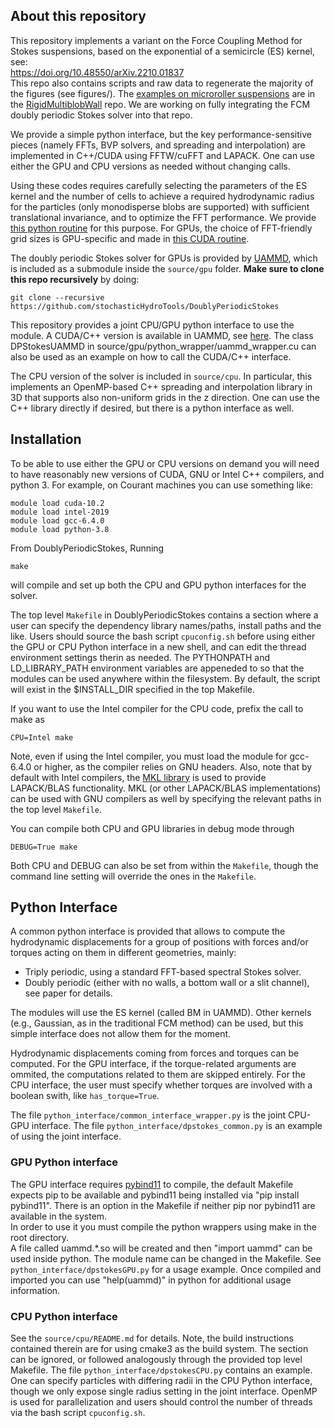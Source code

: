 ## About this repository 

This repository implements a variant on the Force Coupling Method for Stokes suspensions, based on the exponential of a semicircle (ES) kernel, see:	
https://doi.org/10.48550/arXiv.2210.01837  
This repo also contains scripts and raw data to regenerate the majority of the figures (see figures/). The [examples on microroller suspensions](https://github.com/stochasticHydroTools/RigidMultiblobsWall/tree/New_FCM_Lubrication/Lubrication/Lubrication_Examples) are in the [RigidMultiblobWall](https://github.com/stochasticHydroTools/RigidMultiblobsWall) repo. We are working on fully integrating the FCM doubly periodic Stokes solver into that repo.

We provide a simple python interface, but the key performance-sensitive pieces (namely FFTs, BVP solvers, and spreading and interpolation) are implemented in C++/CUDA using FFTW/cuFFT and LAPACK. One can use either the GPU and CPU versions as needed without changing calls.

Using these codes requires carefully selecting the parameters of the ES kernel and the number of cells to achieve a required hydrodynamic radius for the particles (only monodisperse blobs are supported) with sufficient translational invariance, and to optimize the FFT performance. We provide [this python routine](https://github.com/stochasticHydroTools/DoublyPeriodicStokes/blob/main/source/cpu/python/GridAndKernelConfig.py) for this purpose. For GPUs, the choice of FFT-friendly grid sizes is GPU-specific and made in [this CUDA routine](https://github.com/RaulPPelaez/UAMMD/blob/v2.x/src/utils/Grid.cuh#L125-L176).

The doubly periodic Stokes solver for GPUs is provided by [UAMMD](https://github.com/RaulPPelaez/uammd), which is included as a submodule inside the `source/gpu` folder. **Make sure to clone this repo recursively** by doing:
```shell
git clone --recursive https://github.com/stochasticHydroTools/DoublyPeriodicStokes
```
This repository provides a joint CPU/GPU python interface to use the module. 
A CUDA/C++ version is available in UAMMD, see [here](https://uammd.readthedocs.io/en/latest/Integrator/BrownianHydrodynamics.html#doubly-periodic-stokes-dpstokes). The class DPStokesUAMMD in source/gpu/python_wrapper/uammd_wrapper.cu can also be used as an example on how to call the CUDA/C++ interface.

The CPU version of the solver is included in `source/cpu`. In particular, this implements an OpenMP-based C++ spreading and interpolation library in 3D that supports also non-uniform grids in the z direction. One can use the C++ library directly if desired, but there is a python interface as well.

## Installation

To be able to use either the GPU or CPU versions on demand you will need to have reasonably new versions of CUDA, GNU or Intel C++ compilers, and python 3. For example, on Courant machines you can use something like:
```shell
module load cuda-10.2
module load intel-2019
module load gcc-6.4.0
module load python-3.8
```
From DoublyPeriodicStokes, Running 
```shell
make 
```
will compile and set up both the CPU and GPU python interfaces for the solver.

The top level `Makefile` in DoublyPeriodicStokes contains a section where a user
can specify the dependency library names/paths, install paths and the like.
Users should source the bash script `cpuconfig.sh` before using either 
the GPU or CPU Python interface in a new shell, and can edit the thread environment 
settings therin as needed. The PYTHONPATH and LD_LIBRARY_PATH environment variables
are appeneded to so that the modules can be used anywhere within the filesystem.
By default, the script will exist in the $INSTALL_DIR specified in the top Makefile.

If you want to use the Intel compiler for the CPU code, prefix the call to make as
```shell
CPU=Intel make
``` 
Note, even if using the Intel compiler, you must load the module for gcc-6.4.0 or higher, 
as the compiler relies on GNU headers. Also, note that by default with Intel compilers, the [MKL library](https://en.wikipedia.org/wiki/Math_Kernel_Library) is used to provide LAPACK/BLAS functionality. MKL (or other LAPACK/BLAS implementations) can be used with GNU compilers as well by specifying the relevant paths in the top level `Makefile`.
 
You can compile both CPU and GPU libraries in debug mode through
```shell
DEBUG=True make
```
Both CPU and DEBUG can also be set from within the `Makefile`, though the 
command line setting will override the ones in the `Makefile`.

## Python Interface

A common python interface is provided that allows to compute the hydrodynamic displacements for a group of positions with forces and/or torques acting on them in different geometries, mainly:  

* Triply periodic, using a standard FFT-based spectral Stokes solver.
* Doubly periodic (either with no walls, a bottom wall or a slit channel), see paper for details.

The modules will use the ES kernel (called BM in UAMMD). Other kernels (e.g., Gaussian, as in the traditional FCM method) can be used, but this simple interface does not allow them for the moment.  

Hydrodynamic displacements coming from forces and torques can be computed. 
For the GPU interface, if the torque-related arguments are ommited, the computations related to them are skipped entirely.
For the CPU interface, the user must specify whether torques are involved with a boolean swith, like `has_torque=True`.
        
The file `python_interface/common_interface_wrapper.py` is the joint CPU-GPU interface. 
The file `python_interface/dpstokes_common.py` is an example of using the joint interface. 

### GPU Python interface

The GPU interface requires [pybind11](https://github.com/pybind/pybind11) to compile, the default Makefile expects pip to be available and pybind11 being installed via "pip install pybind11". There is an option in the Makefile if neither pip nor pybind11 are available in the system.  
In order to use it you must compile the python wrappers using make in the root directory.  
A file called uammd.*.so will be created and then "import uammd" can be used inside python. The module name can be changed in the Makefile.
See `python_interface/dpstokesGPU.py` for a usage example. Once compiled and imported you can use "help(uammd)" in python for additional usage information.  

### CPU Python interface

See the `source/cpu/README.md` for details. Note, the build instructions contained therein are for using cmake3 as the build system. 
The section can be ignored, or followed analogously through the provided top level Makefile. The file `python_interface/dpstokesCPU.py` contains an example.
One can specify particles with differing radii in the CPU Python interface, though we only expose single radius setting in the joint interface. 
OpenMP is used for parallelization and users should control the number of threads via the bash script `cpuconfig.sh`.

